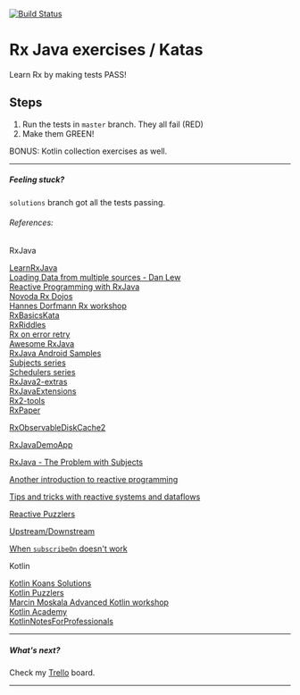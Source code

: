 [![Build Status](https://travis-ci.org/ExpensiveBelly/RxKata.svg?branch=solutions)](https://travis-ci.org/ExpensiveBelly/RxKata)

# Rx Java exercises / Katas

Learn Rx by making tests PASS!

## Steps
1. Run the tests in `master` branch. They all fail (RED)
2. Make them GREEN!

BONUS: Kotlin collection exercises as well.

---
##### Feeling stuck?

`solutions` branch got all the tests passing.

###### References:

RxJava  

[LearnRxJava](https://github.com/jhusain/learnrxjava)  
[Loading Data from multiple sources - Dan Lew](http://blog.danlew.net/2015/06/22/loading-data-from-multiple-sources-with-rxjava/)  
[Reactive Programming with RxJava](http://shop.oreilly.com/product/0636920042228.do)  
[Novoda Rx Dojos](https://github.com/novoda/dojos/tree/master/workshops/RxJava)  
[Hannes Dorfmann Rx workshop](https://github.com/sockeqwe/rxworkshop)  
[RxBasicsKata](https://github.com/sergiiz/RxBasicsKata)  
[RxRiddles](https://github.com/vanniktech/RxRiddles)  
[Rx on error retry](https://github.com/platoblm/rx-onerror-retry-cache)  
[Awesome RxJava](https://github.com/eleventigers/awesome-rxjava)  
[RxJava Android Samples](https://github.com/kaushikgopal/RxJava-Android-Samples)  
[Subjects series](http://akarnokd.blogspot.com/2015/06/subjects-part-1.html)  
[Schedulers series](http://akarnokd.blogspot.com/2015/05/schedulers-part-1.html)  
[RxJava2-extras](https://github.com/davidmoten/rxjava2-extras)  
[RxJavaExtensions](https://github.com/akarnokd/RxJavaExtensions)  
[Rx2-tools](https://github.com/fsbarata/rx2-tools)  
[RxPaper](https://github.com/pakoito/RxPaper)  

[RxObservableDiskCache2](https://github.com/pakoito/RxObservableDiskCache2)

[RxJavaDemoApp](https://github.com/JoaoMotondon/RxJavaDemoApp)

[RxJava - The Problem with Subjects](http://tomstechnicalblog.blogspot.com/2016/03/rxjava-problem-with-subjects.html)

[Another introduction to reactive programming](https://www.oneagency.se/an-introduction-to-reactive-programming-with-rxjava-part-2-the-framework/)

[Tips and tricks with reactive systems and dataflows](https://github.com/reactor/reactive-streams-commons/issues/21)

[Reactive Puzzlers](https://github.com/reactor/reactive-streams-commons/issues/22)

[Upstream/Downstream](https://github.com/ReactiveX/RxJava/issues/5022)

[When `subscribeOn` doesn't work](https://medium.com/@wasyl/rxjava-threading-when-subscribeon-doesnt-work-ee467a21935b)   

Kotlin  

[Kotlin Koans Solutions](https://github.com/efung/kotlin-koans-solutions)  
[Kotlin Puzzlers](https://github.com/angryziber/kotlin-puzzlers)  
[Marcin Moskala Advanced Kotlin workshop](https://github.com/MarcinMoskala/advanced-kotlin-workshop-tasks)  
[Kotlin Academy](https://blog.kotlin-academy.com/)  
[KotlinNotesForProfessionals](http://books.goalkicker.com/KotlinBook/)  


---

##### What's next?
Check my [Trello](https://trello.com/b/cxsA3tFZ) board.

---
